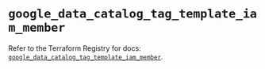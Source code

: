 # `google_data_catalog_tag_template_iam_member`

Refer to the Terraform Registry for docs: [`google_data_catalog_tag_template_iam_member`](https://registry.terraform.io/providers/hashicorp/google-beta/6.36.0/docs/resources/google_data_catalog_tag_template_iam_member).
